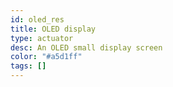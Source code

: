 ```yaml
---
id: oled_res
title: OLED display 
type: actuator
desc: An OLED small display screen
color: "#a5d1ff"
tags: []
---
```

